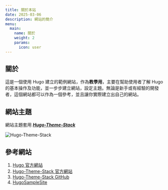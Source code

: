 ```yaml
---
title: 關於本站
date: 2025-03-06
description: 網站的簡介
menu:
  main:
    name: 關於
    weight: 2
    params:
      icon: user
---
```


## 關於

這是一個使用 Hugo 建立的範例網站，作為**教學用**，主要在幫助使用者了解 Hugo 的基本操作及功能，並一步步建立網站，設定主題。無論是新手或有經驗的開發者，這個網站都可以作為一個參考，並且讓你實際建立出自己的網站。

## 網站主題

網站主題套用 **_[Hugo-Theme-Stack](https://themes.gohugo.io/themes/hugo-theme-stack/)_**

![Hugo-Theme-Stack](https://user-images.githubusercontent.com/5889006/190859441-141b5f81-8483-40d2-bd96-ebf85616a46d.png)

## 參考網站

1. [Hugo 官方網站](https://gohugo.io/)
2. [Hugo-Theme-Stack 官方網站](https://stack.jimmycai.com/)
3. [Hugo-Theme-Stack GitHub](https://github.com/CaiJimmy/hugo-theme-stack/tree/master)
4. [HugoSampleSite](https://github.com/maydayXi/Hugo-sample-site)
